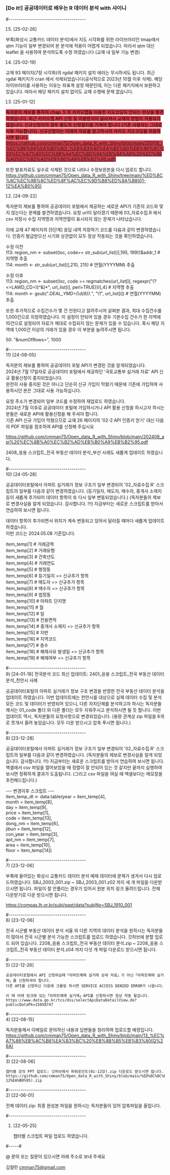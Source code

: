 ### [Do it!] 공공데이터로 배우는 R 데이터 분석 with 샤이니

#--------------------------------------  


15) [25-02-26] 

   부록(화성시 교통카드 데이터 분석)에서 지도 시각화를 위한 라이브러리인 tmap에서 qtm 기능이 일부 변경되어 본 분석에 적용이 어렵게 되었습니다.
   따라서 qtm 대신 leaflet 을 사용하여 분석하도록 수정 하였습니다 (교재 내 일부 기능 변경)

14) [25-02-19] 

   교재 93 페이지(7장 시각화)의 rgdal 패키지 설치 에러는 무시하셔도 됩니다.
   최근 rgdal 패키지가 cran 에서 삭제되었습니다(공식적으로 2023년 10월 이후 삭제).
   해당 라이브러리를 사용하는 이유는 좌표계 설정 때문인데, 이는 다른 패키지에서 보완하고 있습니다. 
   따라서 해당 패키지 설치 없이도 교재 수행에 문제 없습니다.

13) [25-01-12] 
   
   <mark style='background-color: #d73a48'> 독자분의 제보를 통하여 chap. 5 의 카카오맵을 이용한 지오코딩이 안되는 현상을 발견하였습니다. 
   최근 카카오맵 API 신청 및 이용방식이 달라져서 교재의 방법이 적용되지 않습니다.
   신규신청자의 경우 별도의 신청절차를 거쳐야 합니다 (기존 사용자는 그대로 사용 가능합니다).
   신규신청자는 아래의 자료를 참고하시어 카카오 지오코딩을 이용하시면 됩니다.
   (https://github.com/cmman75/Open_data_R_with_Shiny/blob/main/250118_(%EC%B6%94%EA%B0%80)_%EB%B3%80%EA%B2%BD%EB%90%9C%20%EC%A7%80%EC%98%A4%EC%BD%94%EB%94%A9%20%EC%8B%A0%EC%B2%AD%EB%B0%A9%EB%B2%95.pdf) </mark>

   또한 발표자료도 실수로 삭제된 것으로 나타나 수정보완본을 다시 업로드 합니다.
   https://github.com/cmman75/Open_data_R_with_Shiny/tree/main/%ED%8C%8C%EC%9B%8C%ED%8F%AC%EC%9D%B8%ED%8A%B8(01-12%EA%B0%95)

12) [24-09-22]  

   독자분의 제보를 통하여 공공데이터 포털에서 제공하는 새로운 API가 기존의 코드와 맞지 않는다는 문제를 발견하였습니다.
   요청 url이 달라졌기 때문에 03_자료수집.R 에서 csv 저장시 수집 지역명과 지역연월이 표시되지 않는 문제가 나타났습니다.
   
   이에 교재 47 페이지의 [5단계] 응답 내역 저장하기 코드를 다음과 같이 변경하였습니다.
   인증키 발급받으신 시기와 상관없이 모두 정상 작동되는 것을 확인하였습니다.

   수정 이전   
   113: region_nm <- subset(loc, code== str_sub(url_list[i],195, 199))$addr_1 # 지역명 추출   
   114: month <- str_sub(url_list[i],210, 215)                                # 연월(YYYYMM) 추출   
   
   수정 이후   
   113: region_nm <- subset(loc, code == regmatches(url_list[i], regexpr("(?<=LAWD_CD=)[^&]*", url_list[i], perl=TRUE)))[,4] # 지역명 추출   
   114: month <- gsub(".*DEAL_YMD=(\\d{6}).*", "\\1", url_list[i])                                                           # 연월(YYYYMM) 추출   

   또한 추가적으로 수집건수가 몇 건 안된다고 알려주시어 살펴본 결과, 최대 수집건수를 1,000건으로 지정하였습니다.
   이 설정이 안되어 있을 경우 기본수집 건수가 한 지역에 10건으로 설정되어 자료가 제대로 수집되지 않는 문제가 있을 수 있습니다.
   혹시 해당 지역에 1,000건 이상의 거래가 있을 경우 이 부분을 늘려주시면 됩니다.
   
   50: "&numOfRows=", 1000
   
#--------------------------------------  
11) [24-08-05]  

   독자분의 제보를 통하여 공공데이터 포털 API가 변경된 것을 알게되었습니다.  
   2024년 7월 17일자로 공공데이터 포털에서 제공하던 '국토교통부 실거래 자료' API 신규 활용신청이 중지되었습니다.  
   완전히 사용 중지된 것은 아니고 단순히 신규 가입이 막혔기 때문에 기존에 가입하여 사용하시던 분은 그대로 사용 가능하십니다.  
  
   요청 주소가 변경되어 일부 코드를 수정하여 재업로드 하였습니다.  
   2024년 7월 이후로 공공데이터 포털에 가입하시거나 API 활용 신청을 하시고자 하시는 분들은 새로운 API에 활용신청을 해 주셔야 합니다.  
   기존 API 신규 가입이 막혔으므로 교재 26 페이지의 '02-2 API 인증키 얻기' 대신 다음의 PDF 파일을 참조하여 API를 신청해 주십시요  
     
   https://github.com/cmman75/Open_data_R_with_Shiny/blob/main/202408_api%20%EC%8B%A0%EC%B2%AD%EB%B0%A9%EB%B2%95.pdf  

   2408_응용 스크립트_전국 부동산 데이터 분석_부산 사례도 새롭게 업데이트 하였습니다. 
   
#--------------------------------------  
10) [24-05-28] 

   공공데이터포털에서 아파트 실거래가 정보 구조가 일부 변경되어 '02_자료수집.R' 스크립트의 일부를 다음과 같이 변경하였습니다.
   (등기일자, 매도자, 매수자, 중개사 소재지 등이 새롭게 추가되어 데이터 항목이 또 다시 일부 변동되었습니다.)
   (독자분들의 제보로 변경사실을 알게 되었습니다. 감사합니다. !!!)
   지금부터는 새로운 스크립트를 받아서 연습하여 보시면 됩니다.
     
   데이터 항목이 추가되면서 위치가 계속 변동되고 있어서 달라질 때마다 새롭게 업데이트 하겠습니다.  
   이번 코드는 2024.05.08 기준입니다.  
  
item_temp[1]  # 거래금액  
item_temp[2]  # 거래유형  
item_temp[3]  # 건축년도  
item_temp[4]  # 거래연도  
item_temp[5]  # 행정동  
item_temp[6]  # 등기일지  => 신규추가 항목  
item_temp[7]  # 매도자    => 신규추가 항목  
item_temp[8]  # 매수자    => 신규추가 항목  
item_temp[9]  # 법정동  
item_temp[10] # 아파트 단지명  
item_temp[11] # 월  
item_temp[12] # 일  
item_temp[13] # 전용면적  
item_temp[14] # 중개사 소재지 => 신규추가 항목  
item_temp[15] # 지번  
item_temp[16] # 지역코드  
item_temp[17] # 층수  
item_temp[18] # 해제사유 발생일 => 신규추가 항목  
item_temp[19] # 해제여부          => 신규추가 항목  
  
#--------------------------------------  
9) [24-01-18]  전국분석 코드 최신 업데이트: 2401_응용 스크립트_전국 부동산 데이터 분석_천안시 사례 

   공공데이터포털의 아파트 실거래가 정보 구조 변경을 반영한 전국 부동산 데이터 분석을 업데이트 하였습니다.
   이번 업데이트에는 천안시를 대상으로 실제 데이터 수집 및 분석 모든 코드 및 데이터가 반영되어 있으니,
   다른 자치단체를 분석하고자 하시는 독자분들께서는 01_code 폴더 외 다른 폴더는 모두 지워주시고 분석하시면 될 듯 합니다.
   이번 업데이트 역시, 독자분들의 요청사항으로 변경되었습니다.
   (용량 관계상 zip 파일을 6개로 쪼개서 올려 놓았습니다. 모두 다운 받으시고 압축 푸시면 됩니다.)
  
#--------------------------------------  
8) [23-12-28] 

   공공데이터포털에서 아파트 실거래가 정보 구조가 일부 변경되어 '02_자료수집.R' 스크립트의 일부를 다음과 같이 변경하였습니다.
   (독자분들의 제보로 변경사실을 알게 되었습니다. 감사합니다. !!!)
   지금부터는 새로운 스크립트를 받아서 연습하여 보시면 됩니다.
   엑셀에서 csv 파일을 열어보았을 때 정렬이 잘 안되어 있는 것 같지만 끝까지 실행하여 보시면 정확하게 결과가 도출됩니다.
   (그리고 csv 파일을 여실 때 엑셀보다는 메모장을 추천해드립니다.)
   
   --- 변경이후 스크립트 ---   
   item_temp_dt <- data.table(year = item_temp[4],    
                              month = item_temp[8],   
                              day = item_temp[9],      
                              price = item_temp[1],   
                              code = item_temp[13],    
                              dong_nm = item_temp[6],  
                              jibun = item_temp[12],   
                              con_year = item_temp[3],   
                              apt_nm = item_temp[7],  
                              area = item_temp[10],    
                              floor = item_temp[14])   
  
#--------------------------------------  
7) [23-12-06]
   
   부록에 들어있는 화성시 교통카드 데이터 분석 예제 데이터에 문제가 생겨서 다시 업로드하였습니다.
   SBJ_2003_001.zip ~ SBJ_2003_001.z02 까지 세 개 파일을 다운받으시면 됩니다.
   파일이 잘 안풀리는 경우가 있어서 원본 위치 링크 올려드립니다. 전체 다운받기로 다운 받으시면 됩니다.
   
   https://compas.lh.or.kr/subj/past/data?subjNo=SBJ_1910_001
  
#--------------------------------------  
6) [23-12-06] 

   전국 시군별 부동산 데이터 분석
   서울 외 다른 지역의 데이터 분석을 원하시는 독자분들이 많아서 전국 시군별 분석 가능한 스크립트를 업로드 하였습니다.
   깃허브에 분할 업로드 되어 있습니다.
   2208_응용 스크립트_전국 부동산 데이터 분석.zip ~ 2208_응용 스크립트_전국 부동산 데이터 분석.z04 까지 다섯 개 파일 다운로드 받으시면 됩니다.
  
#--------------------------------------  
 5) [22-12-26]
   
    공공데이터포털에서 API 신청하실때「아파트매매 실거래 상세 자료」가 아닌「아파트매매 실거래」를 신청하셔야 합니다.
    다른 API를 신청하신 다음에 크롤링 하시면 SERVICE ACCESS DENIED ERROR가 나옵니다.
    
    이 때 아래 링크에 있는「아파트매매 실거래」API를 신청하시면 정상 작동 될겁니다.
    https://www.data.go.kr/tcs/dss/selectApiDataDetailView.do?publicDataPk=15058747
  
#--------------------------------------  
4) [22-08-15] 

   독자분들께서 이메일로 문의하신 내용과 답변들을 정리하여 업로드할 예정입니다.
   https://github.com/cmman75/Open_data_R_with_Shiny/blob/main/13_%EC%A7%88%EB%AC%B8%EA%B3%BC%20%EB%8B%B5%EB%B3%80(Q%26A)
  
#--------------------------------------  
3) [22-08-06] 

    챕터별 강의 PPT 업로드: 깃허브에서 파워포인트(01-12강).zip 다운로드 받으시면 됩니다.
    https://github.com/cmman75/Open_data_R_with_Shiny/blob/main/%ED%8C%8C%EC%9B%8C%ED%8F%AC%EC%9D%B8%ED%8A%B8(01-12%EA%B0%95).zip
  
#--------------------------------------  
2) [22-06-01] 

   전체 데이터.zip: 최종 완성본 파일을 원하시는 독자분들이 있어 압축파일을 올립니다.
  
#--------------------------------------  
1) [22-05-25] 

   챕터별 스크립트 파일 업로드 하였습니다.
   
#-----#   
   
@ 문의 또는 질문이 있으시면 아래 주소로 보내 주세요

  김철민 cmman75@gmail.com


